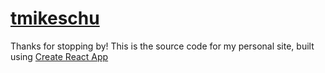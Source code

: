 # [tmikeschu](https://tmikeschu.herokuapp.com/)

Thanks for stopping by! This is the source code for my personal site, built using [Create React App](https://github.com/facebookincubator/create-react-app)
